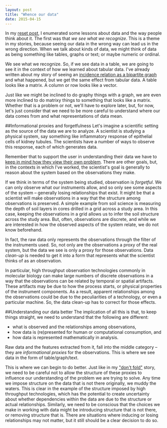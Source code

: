 ```yaml
---
layout: post
title: "Whence our data"
date: 2015-04-15
---
```


In my [reset post](http://bjkeller.github.io/2015/02/11/cogsuppsysbio.html), I enumerated some lessons about data and the way people think about it.
The first was that *we see what we recognize*. This is a theme in my stories, because seeing our data in the wrong way can lead us in the wrong direction. When we talk about kinds of data, we might think of data as being something like tables, graphs or text; or maybe numeric or ordinal.

We see what we recognize. So, if we see data in a table, we are going to see it in the context of how we learned about tabular data.
I've already written about my story of seeing an [incidence relation as a bipartite graph](http://bjkeller.github.io/2014/11/07/please-dont-fold.html) and what happened, but we get the same effect from tabular data. A table looks like a matrix. A column or row looks like a vector.

Just like we might be inclined to do graphy things with a graph, we are even more inclined to do matrixy things to something that looks like a matrix.
Whether that is a problem or not, we'll have to explore later, but, for now, let's just consider that we need to be more careful to understand where our data comes from and what representations of data mean.

##Informational proxies and forgetfulness
Let's imagine a scientific setting as the source of the data we are to analyze.
A scientist is studying a physical system, say something like inflammatory response of epithelial cells of kidney tubules. The scientists have a number of ways to observe this response, each of which generates data.

Remember that to support the user in understanding their data we have to [keep in mind how they view their own problem](http://bjkeller.github.io/2015/02/11/cogsuppsysbio.html). There are other goals, but, in the contexts in which I've worked, the scientist's goal is generally to reason about the system based on the observations they make.

If we think in terms of the system being studied, observation is *forgetful*. We can only observe what our instruments allow, and so only see some aspects of the system – generally losing relationships that exist. It might be that a scientist will make observations in a way that the structure among observations is preserved. A simple example from soil science is measuring the depth of soil layers in cores drilled in a grid across a study area. In this case, keeping the observations in a grid allows us to infer the soil structure across the study area. But, often, observations are discrete, and while we are interested in how the observed aspects of the system relate, we do not know beforehand.

In fact, the raw data only represents the observations through the filter of the instruments used. So, not only are the observations a proxy of the real system, but the data we see is only a proxy for those observations. Data *clean-up* is needed to get it into a form that represents what the scientist thinks of as an observation.

In particular, high throughput observation technologies commonly in molecular biology can make large numbers of discrete observations in a way that the observations can be related by temporal or spatial artifacts. These artifacts may be due to how the process starts, or physical properties of the instrument components. As a result, apparent relationships among the observations could be due to the peculiarities of a technology, or even a particular machine. So, the data clean-up has to correct for those effects.

##Understanding our data better
The implication of all this is that, to keep things straight, we need to understand that the following are different:

- what is observed and the relationships among observations,
- how data is (re)presented for human or computational consumption, and
- how data is represented mathematically in analysis.

Raw data and the features extracted from it, fall into the middle category – they are *informational proxies* for the observations. This is where we see data in the form of table/graph/text.

This is where we can begin to do better. Just like in my ["don't fold"](http://bjkeller.github.io/2014/11/07/please-dont-fold.html) story, we need to be careful not to allow the structure of these proxies to influence our understanding of the problem we are trying to solve.
Any time we impose structure on the data that is not there originally, we muddy the waters. This is clear in the example of the structure imposed by high throughput technologies, which has the potential to create uncertainty about whether dependencies within the data are due to the structure or actual relationships.
Similarly, we need to be conscious that the choices we make in working with data might be introducing structure that is not there, or removing structure that is. There are situations where inducing or losing relationships may not matter, but it still should be a clear decision to do so.

